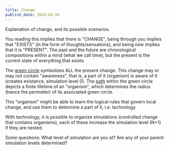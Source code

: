 ```yaml
---
title: Change
publish_date: 2024-02-03
---
```


Explanation of change, and its possible scenarios.

You reading this implies that there is "CHANGE", being through you implies that "EXISTS" (in the form of thoughts/sensations), and being now implies that it is "PRESENT". The past and the future are chronological compositions within a mind (what we call time), but the present is the current state of everything that exists.

The [green circle](./imgs/change_green_circle.jpg) symbolizes ALL the present change. This change may or may not contain "awareness", that is, a part of it (organism) is aware of it (creates existance, simulation level 0). The [path](./imgs/change_path.jpg) within the green circle depicts a finite lifetime of an "organism", which determines the radius (hence the perimeter) of its associated green circle.

This "organism" might be able to learn the logical rules that govern local change, and use them to determine a part of it, i.e. technology.

With technology, it is possible to organize simulations (controlled change that contains organisms), each of these increase the simulation level (N+1) if they are nested.

Some questions:
What level of simulation are you at? 
Are any of your parent simulation levels determined?
